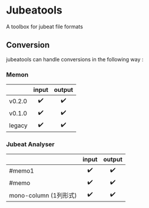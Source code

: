 # Jubeatools
A toolbox for jubeat file formats

## Conversion
jubeatools can handle conversions in the following way :

### Memon
|        | input | output |
|--------|:-----:|:------:|
| v0.2.0 | ✔️     | ✔️      |
| v0.1.0 | ✔️     | ✔️      |
| legacy | ✔️     | ✔️      |

### Jubeat Analyser
|                      | input | output |
|----------------------|:-----:|:------:|
| #memo1               | ✔️     | ✔️      |
| #memo                | ✔️     | ✔️      |
| mono-column (1列形式) | ✔️     | ✔️      |
